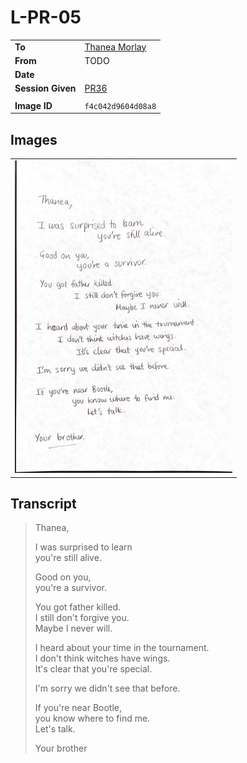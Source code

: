 # L-PR-05

|||
| --- | --- |
| **To** | [Thanea Morlay](../characters/thanea-morlay.md) | letter.1
| **From** | TODO |
| **Date** | |
| **Session Given** | [PR36](../sessions/PR36.md) |
|||
| **Image ID** | `f4c042d9604d08a8` |

## Images

||
|:---:|
| <img src="https://raw.githubusercontent.com/jesskelsall/astarus-images/main/letters/f4c042d9604d08a8.jpg" height="500" /> |

## Transcript

> Thanea,
>
> I was surprised to learn  
> you're still alive.
>
> Good on you,  
> you're a survivor.
>
> You got father killed.  
> I still don't forgive you.  
> Maybe I never will.
>
> I heard about your time in the tournament.  
> I don't think witches have wings.  
> It's clear that you're special.
>
> I'm sorry we didn't see that before.
>
> If you're near Bootle,  
> you know where to find me.  
> Let's talk.
>
> Your brother
